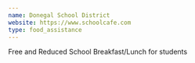 ```yaml
---
name: Donegal School District
website: https://www.schoolcafe.com
type: food_assistance
---
```

Free and Reduced School Breakfast/Lunch for students